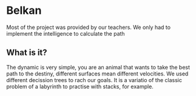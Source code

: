 # Belkan
 Most of the project was provided by our teachers. We only had to implement the intelligence to calculate the path


## What is it?

The dynamic is very simple, you are an animal that wants to take the best path to the destiny, different surfaces mean different velocities. We used different decission trees to rach our goals. It is a variatio of the classic problem of a labyrinth to practise with stacks, for example.
